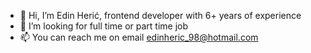 - 👋 Hi, I’m Edin Herić, frontend developer with 6+ years of experience
- 💞️ I’m looking for full time or part time job
- 📫 You can reach me on email edinheric_98@hotmail.com

<!---
hera-beast/hera-beast is a ✨ special ✨ repository because its `README.md` (this file) appears on your GitHub profile.
You can click the Preview link to take a look at your changes.
--->
